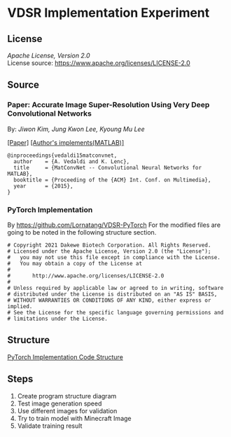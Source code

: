 # VDSR Implementation Experiment

## License

_Apache License, Version 2.0_<br>
License source: <https://www.apache.org/licenses/LICENSE-2.0>

## Source

### Paper: Accurate Image Super-Resolution Using Very Deep Convolutional Networks

By: _Jiwon Kim, Jung Kwon Lee, Kyoung Mu Lee_ <br>

[[Paper]](https://arxiv.org/pdf/1511.04587) [[Author's implements(MATLAB)]](https://cv.snu.ac.kr/research/VDSR/VDSR_code.zip)

```
@inproceedings{vedaldi15matconvnet,
  author    = {A. Vedaldi and K. Lenc},
  title     = {MatConvNet -- Convolutional Neural Networks for MATLAB},
  booktitle = {Proceeding of the {ACM} Int. Conf. on Multimedia},
  year      = {2015},
}
```

### PyTorch Implementation

By <https://github.com/Lornatang/VDSR-PyTorch>
For the modified files are going to be noted in the following structure section.

```
# Copyright 2021 Dakewe Biotech Corporation. All Rights Reserved.
# Licensed under the Apache License, Version 2.0 (the "License");
#   you may not use this file except in compliance with the License.
#   You may obtain a copy of the License at
#
#       http://www.apache.org/licenses/LICENSE-2.0
#
# Unless required by applicable law or agreed to in writing, software
# distributed under the License is distributed on an "AS IS" BASIS,
# WITHOUT WARRANTIES OR CONDITIONS OF ANY KIND, either express or implied.
# See the License for the specific language governing permissions and
# limitations under the License.
```

## Structure

[PyTorch Implementation Code Structure](assets/f16_src_structure.html)

## Steps

1. Create program structure diagram
2. Test image generation speed
3. Use different images for validation
4. Try to train model with Minecraft Image
5. Validate training result